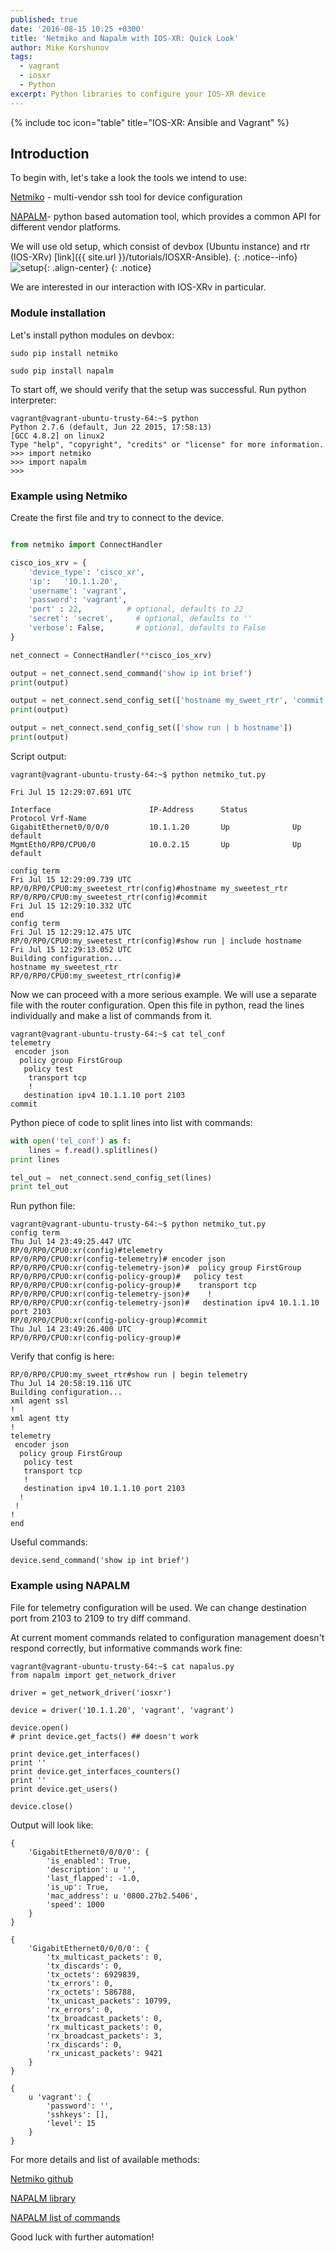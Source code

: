 ```yaml
---
published: true
date: '2016-08-15 10:25 +0300'
title: 'Netmiko and Napalm with IOS-XR: Quick Look'
author: Mike Korshunov
tags:
  - vagrant
  - iosxr
  - Python
excerpt: Python libraries to configure your IOS-XR device
---
```

{% include toc icon="table" title="IOS-XR: Ansible and Vagrant" %}



## Introduction

To begin with, let's take a look the tools we intend to use:

[Netmiko](https://github.com/ktbyers/netmiko) - multi-vendor ssh tool for device configuration 

[NAPALM](https://github.com/napalm-automation/napalm)- python based automation tool, which provides a common API for different vendor platforms. 

We will use old setup, which consist of devbox (Ubuntu instance) and rtr (IOS-XRv)  [link]({{ site.url }}/tutorials/IOSXR-Ansible).
{: .notice--info}  
![setup](https://xrdocs.github.io/xrdocs-images/assets/tutorial-images/mkorshun/netmiko_setup.png){: .align-center}
{: .notice}


We are interested in our interaction with IOS-XRv in particular.


### Module installation

Let's install python modules on devbox:

```shell
sudo pip install netmiko

sudo pip install napalm
```

To start off, we should verify that the setup was successful. 
Run python interpreter:

```shell
vagrant@vagrant-ubuntu-trusty-64:~$ python
Python 2.7.6 (default, Jun 22 2015, 17:58:13)
[GCC 4.8.2] on linux2
Type "help", "copyright", "credits" or "license" for more information.
>>> import netmiko
>>> import napalm
>>>

```

### Example using Netmiko

Create the first file and try to connect to the device. 

```python

from netmiko import ConnectHandler

cisco_ios_xrv = {
    'device_type': 'cisco_xr',
    'ip':   '10.1.1.20',
    'username': 'vagrant',
    'password': 'vagrant',
    'port' : 22,          # optional, defaults to 22
    'secret': 'secret',     # optional, defaults to ''
    'verbose': False,       # optional, defaults to False
}

net_connect = ConnectHandler(**cisco_ios_xrv)

output = net_connect.send_command('show ip int brief')
print(output)

output = net_connect.send_config_set(['hostname my_sweet_rtr', 'commit'])
print(output)

output = net_connect.send_config_set(['show run | b hostname'])
print(output)
```

Script output:

```
vagrant@vagrant-ubuntu-trusty-64:~$ python netmiko_tut.py

Fri Jul 15 12:29:07.691 UTC

Interface                      IP-Address      Status          Protocol Vrf-Name
GigabitEthernet0/0/0/0         10.1.1.20       Up              Up       default
MgmtEth0/RP0/CPU0/0            10.0.2.15       Up              Up       default

config term
Fri Jul 15 12:29:09.739 UTC
RP/0/RP0/CPU0:my_sweetest_rtr(config)#hostname my_sweetest_rtr
RP/0/RP0/CPU0:my_sweetest_rtr(config)#commit
Fri Jul 15 12:29:10.332 UTC
end
config term
Fri Jul 15 12:29:12.475 UTC
RP/0/RP0/CPU0:my_sweetest_rtr(config)#show run | include hostname
Fri Jul 15 12:29:13.052 UTC
Building configuration...
hostname my_sweetest_rtr
RP/0/RP0/CPU0:my_sweetest_rtr(config)#
```

Now we can proceed with a more serious example. We will use a separate file with the router configuration. Open this file in python, read the lines individually and make a list of commands from it.

```
vagrant@vagrant-ubuntu-trusty-64:~$ cat tel_conf
telemetry
 encoder json
  policy group FirstGroup
   policy test
    transport tcp
    !
   destination ipv4 10.1.1.10 port 2103
commit
```

Python piece of code to split lines into list with commands:

```python
with open('tel_conf') as f:
    lines = f.read().splitlines()
print lines

tel_out =  net_connect.send_config_set(lines)
print tel_out
```

Run python file: 

```
vagrant@vagrant-ubuntu-trusty-64:~$ python netmiko_tut.py
config term
Thu Jul 14 23:49:25.447 UTC
RP/0/RP0/CPU0:xr(config)#telemetry
RP/0/RP0/CPU0:xr(config-telemetry)# encoder json
RP/0/RP0/CPU0:xr(config-telemetry-json)#  policy group FirstGroup
RP/0/RP0/CPU0:xr(config-policy-group)#   policy test
RP/0/RP0/CPU0:xr(config-policy-group)#    transport tcp
RP/0/RP0/CPU0:xr(config-telemetry-json)#    !
RP/0/RP0/CPU0:xr(config-telemetry-json)#   destination ipv4 10.1.1.10 port 2103
RP/0/RP0/CPU0:xr(config-policy-group)#commit
Thu Jul 14 23:49:26.400 UTC
RP/0/RP0/CPU0:xr(config-policy-group)#
```

Verify that config is here: 

```
RP/0/RP0/CPU0:my_sweet_rtr#show run | begin telemetry
Thu Jul 14 20:58:19.116 UTC
Building configuration...
xml agent ssl
!
xml agent tty
!
telemetry
 encoder json
  policy group FirstGroup
   policy test
   transport tcp
   !
   destination ipv4 10.1.1.10 port 2103
  !
 !
!
end
```

Useful commands:

```
device.send_command('show ip int brief')
```

### Example using NAPALM

File for telemetry configuration will be used. We can change destination port from 2103 to 2109 to try diff command. 


At current moment commands related to configuration management doesn't respond correctly, but informative commands work fine: 

```
vagrant@vagrant-ubuntu-trusty-64:~$ cat napalus.py
from napalm import get_network_driver

driver = get_network_driver('iosxr')

device = driver('10.1.1.20', 'vagrant', 'vagrant')

device.open()
# print device.get_facts() ## doesn't work

print device.get_interfaces()
print ''
print device.get_interfaces_counters()
print ''
print device.get_users()

device.close()
```

Output will look like: 

```
{
    'GigabitEthernet0/0/0/0': {
        'is_enabled': True,
        'description': u '',
        'last_flapped': -1.0,
        'is_up': True,
        'mac_address': u '0800.27b2.5406',
        'speed': 1000
    }
}

{
    'GigabitEthernet0/0/0/0': {
        'tx_multicast_packets': 0,
        'tx_discards': 0,
        'tx_octets': 6929839,
        'tx_errors': 0,
        'rx_octets': 586788,
        'tx_unicast_packets': 10799,
        'rx_errors': 0,
        'tx_broadcast_packets': 0,
        'rx_multicast_packets': 0,
        'rx_broadcast_packets': 3,
        'rx_discards': 0,
        'rx_unicast_packets': 9421
    }
}

{
    u 'vagrant': {
        'password': '',
        'sshkeys': [],
        'level': 15
    }
}
```

For more details and list of available methods: 

[Netmiko github](https://github.com/ktbyers/netmiko)

[NAPALM library](https://github.com/napalm-automation/napalm)

[NAPALM list of commands](https://napalm.readthedocs.io/en/latest/support/index.html)


Good luck with further automation!
